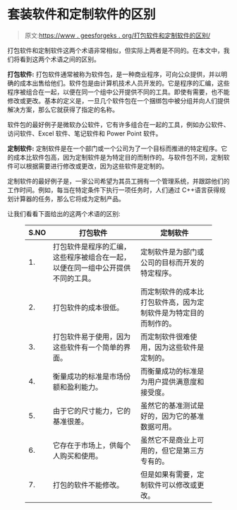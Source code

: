 # 套装软件和定制软件的区别

> 原文:[https://www . geesforgeks . org/打包软件和定制软件的区别/](https://www.geeksforgeeks.org/difference-between-packaged-software-and-custom-software/)

打包软件和定制软件这两个术语非常相似，但实际上两者是不同的。在本文中，我们将看到这两个术语之间的区别。

**打包软件:**
打包软件通常被称为软件包，是一种商业程序，可向公众提供，并以明确的成本出售给他们。软件包是由计算机技术人员开发的。它是程序的汇编，这些程序被组合在一起，以便在同一个组中公开提供不同的工具。即使有需要，也不能修改或更改。基本的定义是，一旦几个软件包在一个捆绑包中被分组并向人们提供解决方案，那么它就获得了指定的名称。

软件包的最好例子是微软办公软件，它有许多组合在一起的工具，例如办公软件、访问软件、Excel 软件、笔记软件和 Power Point 软件。

**定制软件:**
定制软件是在一个部门或一个公司为了一个目标而推进的特定程序。它的成本比软件包高，因为定制软件是为特定目的而制作的。与软件包不同，定制软件可以根据需要进行修改或更改，因为这些软件是定制的。

定制软件的最好例子是，一家公司希望为其员工拥有一个管理系统，并跟踪他们的工作时间。例如，每当在特定条件下执行一项任务时，人们通过 C++语言获得规划计算器的任务，那么它将成为定制产品。

让我们看看下面给出的这两个术语的区别:

<figure class="table">

| S.NO | 打包软件 | 定制软件 |
| --- | --- | --- |
| 1. | 打包软件是程序的汇编，这些程序被组合在一起，以便在同一组中公开提供不同的工具。 | 定制软件是为部门或公司的目标而开发的特定程序。 |
| 2. | 打包软件的成本很低。 | 而定制软件的成本比打包软件高，因为定制软件是为特定目的而制作的。 |
| 3. | 打包软件易于使用，因为这些软件有一个简单的界面。 | 而定制软件很难使用，因为这些软件是定制的。 |
| 4. | 衡量成功的标准是市场份额和盈利能力。 | 而衡量成功的标准是为用户提供满意度和接受度。 |
| 5. | 由于它的尺寸能力，它的基准很差。 | 虽然它的基准测试是好的，因为它的基准数据可用。 |
| 6. | 它存在于市场上，供每个人购买和使用。 | 虽然它不是商业上可用的，但它是第三方专有的。 |
| 7. | 打包的软件不能修改。 | 但是如果有需要，定制软件可以修改或更改。 |

</figure>